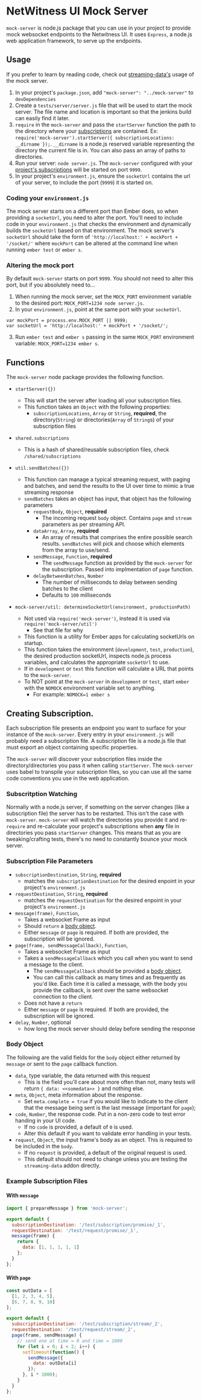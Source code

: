 # NetWitness UI Mock Server

`mock-server` is node.js package that you can use in your project to provide mock websocket endpoints to the Netwitness UI. It uses `Express`, a node.js web application framework, to serve up the endpoints.

## Usage

If you prefer to learn by reading code, check out [streaming-data's](https://github.rsa.lab.emc.com/asoc/sa-ui/tree/master/streaming-data/tests/server) usage of the mock server.

1. In your project's `package.json`, add `"mock-server": "../mock-server"` to `devDependencies`
2. Create a `tests/server/server.js` file that will be used to start the mock server. The file name and location is important so that the jenkins build can easily find it later.
3. `require` in the `mock-server` and pass the `startServer` function the path to the directory where your [subscriptions](#creating-subscriptions) are contained.  Ex: `require('mock-server').startServer({ subscriptionLocations: __dirname });`.  `__dirname` is a node.js reserved variable representing the directory the current file is in. You can also pass an array of paths to directories.
4. Run your server: `node server.js`. The `mock-server` configured with your [project's subscriptions](#creating-subscriptions) will be started on port `9999`.
5. In your project's `environment.js`, ensure the `socketUrl` contains the url of your server, to include the port (`9999`) it is started on.

### Coding your `environment.js`

The mock server starts on a different port than Ember does, so when providing a `socketUrl`, you need to alter the port. You'll need to include code in your `environment.js` that checks the environment and dynamically builds the `socketUrl` based on that environment. The mock server's `socketUrl` should take the form of `'http://localhost:' + mockPort + '/socket/'` where `mockPort` can be altered at the command line when running `ember test` or `ember s`.

### Altering the mock port

By default `mock-server` starts on port `9999`. You should not need to alter this port, but if you absolutely need to...

1. When running the mock server, set the `MOCK_PORT` environment variable to the desired port: `MOCK_PORT=1234 node server.js`.
2. In your `environment.js`, point at the same port with your `socketUrl`.
```javasript
var mockPort = process.env.MOCK_PORT || 9999;
var socketUrl = 'http://localhost:' + mockPort + '/socket/';
```
3. Run `ember test` and `ember s` passing in the same `MOCK_PORT` environment variable: `MOCK_PORT=1234 ember s`.

## Functions

The `mock-server` node package provides the following function.

* `startServer({})`
  * This will start the server after loading all your subscription files.
  * This function takes an `Object` with the following properties:
    * `subscriptionLocations`, `Array` or `String`, __required__, the directory(`String`) or directories(`Array` of `String`s) of your subscription files
* `shared.subscriptions`
  * This is a hash of shared/reusable subscription files, check `/shared/subscriptions`
* `util.sendBatches({})`
  * This function can manage a typical streaming request, with paging and batches, and send the results to the UI over time to mimic a true streaming response
  * `sendBatches` takes an object has input, that object has the following parameters
    * `requestBody`, `Object`, __required__
      * The incoming request `body` object. Contains `page` and `stream` parameters as per streaming API.
    * `dataArray`, `Array`, __required__
      * An array of results that comprises the entire possible search results. `sendBatches` will pick and choose which elements from the array to use/send.
    * `sendMessage`, `Function`, __required__
      * The `sendMessage` function as provided by the `mock-server` for the subscription. Passed into implmentation of `page` function.
    * `delayBetweenBatches`, `Number`
      * The number of milliseconds to delay between sending batches to the client
      * Defaults to `100` milliseconds

* `mock-server/util: determineSocketUrl(environment, productionPath)`
  * Not used via `require('mock-server')`, instead it is used via `require('mock-server/util')`
    * See that file for why
  * This function is a utility for Ember apps for calculating socketUrls on startup.
  * This function takes the environment (`development`, `test`, `production`), the desired production socketUrl, inspects node.js process variables, and calculates the appropriate `socketUrl` to use.
  * If in `development` or `test` this function will calculate a URL that points to the `mock-server`.
  * To NOT point at the `mock-server` in `development` or `test`, start `ember` with the `NOMOCK` environment variable set to anything.
    * For example: `NOMOCK=1 ember s`

## Creating Subscription.

Each subscription file presents an endpoint you want to surface for your instance of the `mock-server`. Every entry in your `environment.js` will probably need a subscription file. A subscription file is a node.js file that must export an object containing specific properties.

The `mock-server` will discover your subscription files inside the directory/directories you pass it when calling `startServer`. The `mock-server` uses babel to transpile your subscription files, so you can use all the same code conventions you use in the web application.

### Subscritption Watching

Normally with a node.js server, if something on the server changes (like a subscription file) the server has to be restarted. This isn't the case with `mock-server`. `mock-server` will watch the directories you provide it and re-`require` and re-calculate your project's subscriptions when __any__ file in directories you pass `startServer` changes. This means that as you are tweaking/crafting tests, there's no need to constantly bounce your mock server.

### Subscription File Parameters

* `subscriptionDestination`, `String`, __required__
  * matches the `subscriptionDestination` for the desired enpoint in your project's `environment.js`
* `requestDestination`, `String`, __required__
  * matches the `requestDestination` for the desired enpoint in your project's `environment.js`
* `message(frame)`, `Function`,
  * Takes a websocket Frame as input
  * Should `return` a [body object](#body-object).
  * Either `message` or `page` is required. If both are provided, the subscription will be ignored.
* `page(frame, sendMessageCallback)`, `Function`,
  * Takes a websocket Frame as input
  * Takes a `sendMessageCallback` which you call when you want to send a message to the client.
    * The `sendMessageCallback` should be provided a [body object](#body-object).
    * You can call this callback as many times and as frequently as you'd like. Each time it is called a message, with the body you provide the callback, is sent over the same websocket connection to the client.
  * Does not have a `return`
  * Either `message` or `page` is required. If both are provided, the subscription will be ignored.
* `delay`, `Number`, optional
  * how long the mock server should delay before sending the response

### Body Object

The following are the valid fields for the `body` object either returned by `message` or sent to the `page` callback function.

* `data`, type variable, the data returned with this request
  * This is the field you'll care about more often than not, many tests will return `{ data: <<somedata>> }` and nothing else.
* `meta`, `Object`, meta information about the response.
  * Set `meta.complete = true` if you would like to indicate to the client that the message being sent is the last message (important for `page`);
* `code`, `Number`, the response code. Put in a non-zero code to test error handing in your UI code.
  * If no `code` is provided, a default of `0` is used.
  * Alter this default if you want to validate error handling in your tests.
* `request`, `Object`, the input frame's body as an object. This is required to be included in the `body`.
  * If no `request` is provided, a default of the original request is used.
  * This default should not need to change unless you are testing the `streaming-data` addon directly.


### Example Subscription Files

#### With `message`

```javascript
import { prepareMessage } from 'mock-server';

export default {
  subscriptionDestination: '/test/subscription/promise/_1',
  requestDestination: '/test/request/promise/_1',
  message(frame) {
    return {
      data: [1, 1, 1, 1, 1]
    };
  }
};
```

#### With `page`

```javascript
const outData = [
  [1, 2, 3, 4, 5],
  [6, 7, 8, 9, 10]
];

export default {
  subscriptionDestination: '/test/subscription/stream/_2',
  requestDestination: '/test/request/stream/_2',
  page(frame, sendMessage) {
    // send one at time = 0 and time = 1000
    for (let i = 0; i < 2; i++) {
      setTimeout(function() {
        sendMessage({
          data: outData[i]
        });
      }, i * 1000);
    }
  }
};
```



